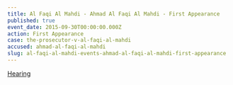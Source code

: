```yaml
---
title: Al Faqi Al Mahdi - Ahmad Al Faqi Al Mahdi - First Appearance
published: true
event_date: 2015-09-30T00:00:00.000Z
action: First Appearance
case: the-prosecutor-v-al-faqi-al-mahdi
accused: ahmad-al-faqi-al-mahdi
slug: al-faqi-al-mahdi-events-ahmad-al-faqi-al-mahdi-first-appearance
---
```



[Hearing](https://youtu.be/wbzK5V8I6Gc)